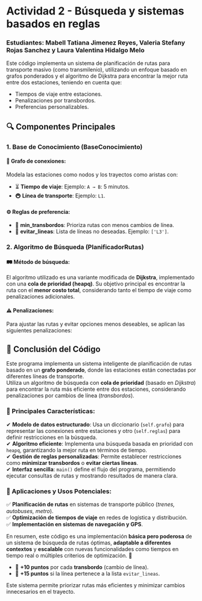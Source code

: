 <h1 class="text-center">Actividad 2 - Búsqueda y sistemas basados en reglas</h1>
<h3>Estudiantes: Mabell Tatiana Jimenez Reyes, Valeria Stefany Rojas Sanchez y Laura Valentina Hidalgo Melo</h3>

Este código implementa un sistema de planificación de rutas para transporte masivo (como transmilenio), utilizando un enfoque basado en grafos ponderados y el algoritmo de Dijkstra para encontrar la mejor ruta entre dos estaciones, teniendo en cuenta que:

- Tiempos de viaje entre estaciones. <br>
- Penalizaciones por transbordos. <br>
- Preferencias personalizables.

## 🔍 Componentes Principales

### 1. Base de Conocimiento (BaseConocimiento)

#### 📌 Grafo de conexiones:
Modela las estaciones como nodos y los trayectos como aristas con:
- ⏳ **Tiempo de viaje**: Ejemplo: `A → B`: 5 minutos.
- 🚇 **Línea de transporte**: Ejemplo: `L1`.

#### ⚙️ Reglas de preferencia:
- 🔄 **min_transbordos**: Prioriza rutas con menos cambios de línea.
- 🚫 **evitar_lineas**: Lista de líneas no deseadas. Ejemplo: `['L3']`.
### 2. Algoritmo de Búsqueda (PlanificadorRutas)

#### 🛤️ Método de búsqueda:
El algoritmo utilizado es una variante modificada de **Dijkstra**, implementado con una **cola de prioridad (heapq)**. Su objetivo principal es encontrar la ruta con el **menor costo total**, considerando tanto el tiempo de viaje como penalizaciones adicionales.

#### ⚠️ Penalizaciones:
Para ajustar las rutas y evitar opciones menos deseables, se aplican las siguientes penalizaciones:



## 📌 Conclusión del Código

Este programa implementa un sistema inteligente de planificación de rutas basado en un **grafo ponderado**, donde las estaciones están conectadas por diferentes líneas de transporte.  
Utiliza un algoritmo de búsqueda con **cola de prioridad** (basado en *Dijkstra*) para encontrar la ruta más eficiente entre dos estaciones, considerando penalizaciones por cambios de línea (*transbordos*).

### 🔹 Principales Características:
✔ **Modelo de datos estructurado**: Usa un diccionario (`self.grafo`) para representar las conexiones entre estaciones y otro (`self.reglas`) para definir restricciones en la búsqueda.  
✔ **Algoritmo eficiente**: Implementa una búsqueda basada en prioridad con `heapq`, garantizando la mejor ruta en términos de tiempo.  
✔ **Gestión de reglas personalizadas**: Permite establecer restricciones como **minimizar transbordos** o **evitar ciertas líneas**.  
✔ **Interfaz sencilla**: `main()` define el flujo del programa, permitiendo ejecutar consultas de rutas y mostrando resultados de manera clara.  

### 🔹 Aplicaciones y Usos Potenciales:
✅ **Planificación de rutas** en sistemas de transporte público (*trenes, autobuses, metro*).  
✅ **Optimización de tiempos de viaje** en redes de logística y distribución.  
✅ **Implementación en sistemas de navegación y GPS**.  

En resumen, este código es una implementación **básica pero poderosa** de un sistema de búsqueda de rutas óptimas, **adaptable a diferentes contextos** y **escalable** con nuevas funcionalidades como tiempos en tiempo real o múltiples criterios de optimización. 🚀

- 🔄 **+10 puntos** por cada **transbordo** (cambio de línea).
- 🚫 **+15 puntos** si la línea pertenece a la lista `evitar_lineas`.

Este sistema permite priorizar rutas más eficientes y minimizar cambios innecesarios en el trayecto.


